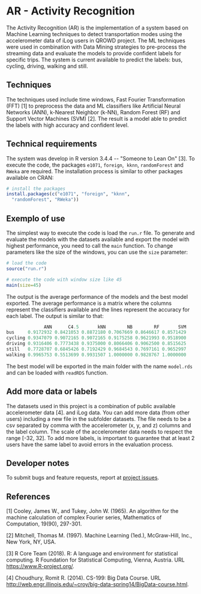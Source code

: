 # AR - Activity Recognition

The Activity Recognition (AR) is the implementation of a system based on Machine Learning techniques to detect transportation modes using the accelerometer data of iLog users in QROWD project. The ML techniques were used in combination with Data Mining strategies to pre-process the streaming data and evaluate the models to provide confident labels for specific trips. The system is current available to predict the labels: bus, cycling, driving, walking and still. 

## Techniques 

The techniques used include time windows, Fast Fourier Transformation (FFT) [1] to preprocess the data and ML classifiers like Artificial Neural Networks (ANN), k-Nearest Neighbor (k-NN), Random Forest (RF) and Support Vector Machines (SVM) [2]. The result is a model able to predict the labels with high accuracy and confident level.  

## Technical requirements

The system was develop in R version 3.4.4 -- "Someone to Lean On" [3]. To execute the code, the packages `e1071`, `foreign`,  `kknn`, `randomForest` and `RWeka` are required. The installation process is similar to other packages available on CRAN:

```r 
# install the packages
install.packages(c("e1071", "foreign", "kknn", 
  "randomForest", "RWeka"))
```

## Exemplo of use

The simplest way to execute the code is load the `run.r` file. To generate and evaluate the models with the datasets available and export the model with highest performance, you need to call the `main` function. To change parameters like the size of the windows, you can use the `size` parameter:     

```r
# load the code
source("run.r")

# execute the code with window size like 45
main(size=45)
```

The output is the average performance of the models and the best model exported. The average performance is a matrix where the columns represent the classifiers available and the lines represent the accuracy for each label. The output is similar to that:

```r
              ANN      C4.5       kNN        NB        RF       SVM
bus     0.9172932 0.8421053 0.8872180 0.7067669 0.8646617 0.8571429
cycling 0.9347079 0.9072165 0.9072165 0.9175258 0.9621993 0.9518900
driving 0.9316406 0.7773438 0.9375000 0.8066406 0.9062500 0.8515625
still   0.7728707 0.6845426 0.7192429 0.9684543 0.7697161 0.9652997
walking 0.9965753 0.5513699 0.9931507 1.0000000 0.9828767 1.0000000
```

The best model will be exported in the main folder with the name `model.rds` and can be loaded with `readRDS` function. 

## Add more data or labels

The datasets used in this project is a combination of public available accelerometer data [4]. and iLog data. You can add more data (from other users) including a new file in the subfolder datasets. The file needs to be a csv separated by comma with the accelerometer (x, y, and z) columns and the label column. The scale of the accelerometer data needs to respect the range [-32, 32]. To add more labels, is important to guarantee that at least 2 users have the same label to avoid errors in the evaluation process.

## Developer notes

To submit bugs and feature requests, report at [project issues](https://github.com/QROWD/AR/issues).

## References

[1] Cooley, James W., and Tukey, John W. (1965). An algorithm for the machine calculation of complex Fourier series, Mathematics of Computation, 19(90), 297-301.

[2] Mitchell, Thomas M. (1997). Machine Learning (1ed.), McGraw-Hill, Inc., New York, NY, USA.

[3] R Core Team (2018). R: A language and environment for statistical computing. R Foundation for Statistical Computing, Vienna, Austria. URL https://www.R-project.org/.

[4] Choudhury, Romit R. (2014).  CS-199: Big Data Course. URL http://web.engr.illinois.edu/~croy/big-data-spring14/BigData-course.html.


